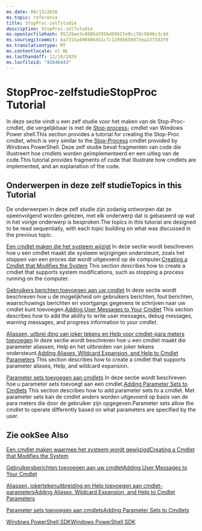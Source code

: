 ```yaml
---
ms.date: 09/13/2016
ms.topic: reference
title: StopProc-zelfstudie
description: StopProc-zelfstudie
ms.openlocfilehash: 95229ee3c4905d295bd6991fe8ccf8c9840c3cdd
ms.sourcegitcommit: ba7315a496986451cfc1296b659d73ea2373d3f0
ms.translationtype: MT
ms.contentlocale: nl-NL
ms.lasthandoff: 12/10/2020
ms.locfileid: "92646443"
---
```

# <a name="stopproc-tutorial"></a><span data-ttu-id="a7523-103">StopProc-zelfstudie</span><span class="sxs-lookup"><span data-stu-id="a7523-103">StopProc Tutorial</span></span>

<span data-ttu-id="a7523-104">In deze sectie vindt u een zelf studie voor het maken van de Stop-Proc-cmdlet, die vergelijkbaar is met de [Stop-process-](/powershell/module/Microsoft.PowerShell.Management/Stop-Process) cmdlet van Windows Power shell.</span><span class="sxs-lookup"><span data-stu-id="a7523-104">This section provides a tutorial for creating the Stop-Proc cmdlet, which is very similar to the [Stop-Process](/powershell/module/Microsoft.PowerShell.Management/Stop-Process) cmdlet provided by Windows PowerShell.</span></span> <span data-ttu-id="a7523-105">Deze zelf studie bevat fragmenten van code die illustreert hoe cmdlets worden geïmplementeerd en een uitleg van de code.</span><span class="sxs-lookup"><span data-stu-id="a7523-105">This tutorial provides fragments of code that illustrate how cmdlets are implemented, and an explanation of the code.</span></span>

## <a name="topics-in-this-tutorial"></a><span data-ttu-id="a7523-106">Onderwerpen in deze zelf studie</span><span class="sxs-lookup"><span data-stu-id="a7523-106">Topics in this Tutorial</span></span>

<span data-ttu-id="a7523-107">De onderwerpen in deze zelf studie zijn zodanig ontworpen dat ze opeenvolgend worden gelezen, met elk onderwerp dat is gebaseerd op wat in het vorige onderwerp is besproken.</span><span class="sxs-lookup"><span data-stu-id="a7523-107">The topics in this tutorial are designed to be read sequentially, with each topic building on what was discussed in the previous topic.</span></span>

<span data-ttu-id="a7523-108">[Een cmdlet maken die het systeem wijzigt](./creating-a-cmdlet-that-modifies-the-system.md) In deze sectie wordt beschreven hoe u een cmdlet maakt die systeem wijzigingen ondersteunt, zoals het stoppen van een proces dat wordt uitgevoerd op de computer.</span><span class="sxs-lookup"><span data-stu-id="a7523-108">[Creating a Cmdlet that Modifies the System](./creating-a-cmdlet-that-modifies-the-system.md) This section describes how to create a cmdlet that supports system modifications, such as stopping a process running on the computer.</span></span>

<span data-ttu-id="a7523-109">[Gebruikers berichten toevoegen aan uw cmdlet](./adding-user-messages-to-your-cmdlet.md) In deze sectie wordt beschreven hoe u de mogelijkheid om gebruikers berichten, fout berichten, waarschuwings berichten en voortgangs gegevens te schrijven naar uw cmdlet kunt toevoegen.</span><span class="sxs-lookup"><span data-stu-id="a7523-109">[Adding User Messages to Your Cmdlet](./adding-user-messages-to-your-cmdlet.md) This section describes how to add the ability to write user messages, debug messages, warning messages, and progress information to your cmdlet.</span></span>

<span data-ttu-id="a7523-110">[Aliassen, uitbrei ding van joker tekens en Help voor cmdlet-para meters toevoegen](./adding-aliases-wildcard-expansion-and-help-to-cmdlet-parameters.md) In deze sectie wordt beschreven hoe u een cmdlet maakt die parameter aliassen, Help en het uitbreiden van joker tekens ondersteunt.</span><span class="sxs-lookup"><span data-stu-id="a7523-110">[Adding Aliases, Wildcard Expansion, and Help to Cmdlet Parameters](./adding-aliases-wildcard-expansion-and-help-to-cmdlet-parameters.md) This section describes how to create a cmdlet that supports parameter aliases, Help, and wildcard expansion.</span></span>

<span data-ttu-id="a7523-111">[Parameter sets toevoegen aan cmdlets](./adding-parameter-sets-to-a-cmdlet.md) In deze sectie wordt beschreven hoe u parameter sets toevoegt aan een cmdlet.</span><span class="sxs-lookup"><span data-stu-id="a7523-111">[Adding Parameter Sets to Cmdlets](./adding-parameter-sets-to-a-cmdlet.md) This section describes how to add parameter sets to a cmdlet.</span></span> <span data-ttu-id="a7523-112">Met parameter sets kan de cmdlet anders worden uitgevoerd op basis van de para meters die door de gebruiker zijn opgegeven.</span><span class="sxs-lookup"><span data-stu-id="a7523-112">Parameter sets allow the cmdlet to operate differently based on what parameters are specified by the user.</span></span>

## <a name="see-also"></a><span data-ttu-id="a7523-113">Zie ook</span><span class="sxs-lookup"><span data-stu-id="a7523-113">See Also</span></span>

[<span data-ttu-id="a7523-114">Een cmdlet maken waarmee het systeem wordt gewijzigd</span><span class="sxs-lookup"><span data-stu-id="a7523-114">Creating a Cmdlet that Modifies the System</span></span>](./creating-a-cmdlet-that-modifies-the-system.md)

[<span data-ttu-id="a7523-115">Gebruikersberichten toevoegen aan uw cmdlet</span><span class="sxs-lookup"><span data-stu-id="a7523-115">Adding User Messages to Your Cmdlet</span></span>](./adding-user-messages-to-your-cmdlet.md)

[<span data-ttu-id="a7523-116">Aliassen, jokertekenuitbreiding en Help toevoegen aan cmdlet-parameters</span><span class="sxs-lookup"><span data-stu-id="a7523-116">Adding Aliases, Wildcard Expansion, and Help to Cmdlet Parameters</span></span>](./adding-aliases-wildcard-expansion-and-help-to-cmdlet-parameters.md)

[<span data-ttu-id="a7523-117">Parameter sets toevoegen aan cmdlets</span><span class="sxs-lookup"><span data-stu-id="a7523-117">Adding Parameter Sets to Cmdlets</span></span>](./adding-parameter-sets-to-a-cmdlet.md)

[<span data-ttu-id="a7523-118">Windows PowerShell SDK</span><span class="sxs-lookup"><span data-stu-id="a7523-118">Windows PowerShell SDK</span></span>](../windows-powershell-reference.md)
